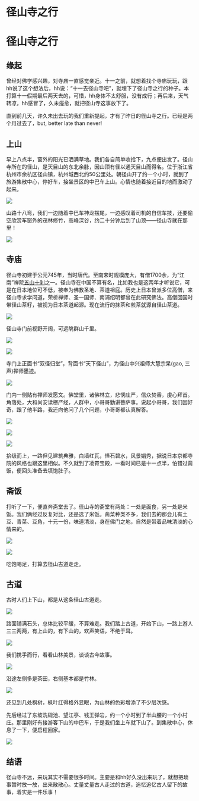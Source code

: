 # 径山寺之行


# 径山寺之行

## 缘起

曾经对佛学感兴趣，对寺庙一直感觉亲近。十一之前，就想着找个寺庙玩玩，跟hh说了这个想法后，hh说：“十一去径山寺吧”，就埋下了径山寺之行的种子。本打算十一假期最后两天去的，可惜，hh身体不太舒服，没有成行；再后来，天气转凉，hh感冒了，久未痊愈，就把径山寺这事放下了。

直到前几天，许久未出去玩的我们重新提起，才有了昨日的径山寺之行。已经是两个月过去了，but,  better late than never!



## 上山

早上八点半，窗外的阳光已洒满草地。我们各自简单收拾下，九点便出发了。径山寺所在的径山，是天目山的东北余脉，因山顶有径以通天目山而得名。位于浙江省杭州市余杭区径山镇，杭州城西北约50公里处。朝径山开了约一个小时，就到了旅游集散中心，停好车，接坐景区的中巴车上山。心情也随着接近目的地而激动了起来。

![](https://cdn.jsdelivr.net/gh/wanghuibin0/picbed@main/img/IMG_20211204_101453.jpg)

山路十八弯，我们一边随着中巴车神龙摆尾，一边感叹着司机的自信车技，还要偷空欣赏车窗外的茂林修竹，高峰深谷，约二十分钟后到了山顶——径山寺就在那里！

![](https://cdn.jsdelivr.net/gh/wanghuibin0/picbed@main/img/IMG_20211204_103837.jpg)



## 寺庙

径山寺初建于公元745年，当时唐代。至南宋时规模庞大，有僧1700余，为“江南”禅院[五山十刹](https://baike.baidu.com/item/%E4%BA%94%E5%B1%B1%E5%8D%81%E5%88%B9/3215785)之一。径山寺在中国不算有名，比如我也是这两年才听说它，可是在日本地位可不低，被奉为佛教圣地、茶道祖庭。历史上日本曾派多位高僧，来径山寺求学问道，荣析禅师、圣一国师、南浦绍明都曾在此研究佛法。高僧回国时带径山茶籽，被视为日本茶道起源。现在流行的抹茶和煎茶就源自径山茶道。

![](https://cdn.jsdelivr.net/gh/wanghuibin0/picbed@main/img/IMG_20211204_103652-01.jpeg)

径山寺门前视野开阔，可远眺群山千里。

![](https://cdn.jsdelivr.net/gh/wanghuibin0/picbed@main/img/IMG_20211204_103958-01.jpeg)

![](https://cdn.jsdelivr.net/gh/wanghuibin0/picbed@main/img/IMG_20211204_104143-01.jpeg)

寺门上正面书“双径归堂”，背面书“天下径山”，为径山中兴祖师大慧宗杲(gao, 三声)禅师墨迹。

![](https://cdn.jsdelivr.net/gh/wanghuibin0/picbed@main/img/IMG_20211204_104313-01.jpeg)

门内一侧贴有禅师发愿文。佛堂里，诸佛林立，悲悯庄严，信众焚香，虔心拜首。角落处，大和尚安读楞严经，人群中，小哥哥勤讲菩萨事。说起小哥哥，我们因好奇，跟了他半路，我还向他问了几个问题，小哥哥都认真解答。

![](https://cdn.jsdelivr.net/gh/wanghuibin0/picbed@main/img/IMG_20211204_111735-01.jpeg)

![](https://cdn.jsdelivr.net/gh/wanghuibin0/picbed@main/img/IMG_20211204_113938-01.jpeg)

![](https://cdn.jsdelivr.net/gh/wanghuibin0/picbed@main/img/IMG_20211204_113950-01.jpeg)

拾级而上，一路但见建筑典雅，白墙红瓦，怪石碧水，风景娟秀，据说日本京都寺院的风格也跟这里相似。不久就到了凌霄宝殿，一看时间已是十一点半，怕错过斋饭，便回头准备去填饱肚子。

## 斋饭

打听了一下，便直奔斋堂去了。径山寺的斋堂有两处：一处是面食，另一处是米饭。我们俩经过反复对比，还是选了米饭。斋菜种类不多，我们去的那会儿有土豆、青菜、豆角，十元一份，味道清淡，身在佛门之地，自然是带着品味清淡的心情来的。

![](https://cdn.jsdelivr.net/gh/wanghuibin0/picbed@main/img/IMG_20211204_114607.jpg)

![](https://cdn.jsdelivr.net/gh/wanghuibin0/picbed@main/img/IMG_20211204_115336.jpg)

吃饱喝足，打算去径山古道走走。



## 古道

古时人们上下山，都是从这条径山古道走。

![](https://cdn.jsdelivr.net/gh/wanghuibin0/picbed@main/img/IMG_20211204_125559.jpg)

路面铺满石头，总体比较平缓，不算难走。我们踏上古道，开始下山，一路上游人三三两两，有上山的，有下山的，欢声笑语，不绝于耳。

![](https://cdn.jsdelivr.net/gh/wanghuibin0/picbed@main/img/IMG_20211204_124217-01.jpeg)

我们携手而行，看看山林美景，谈谈古今故事。

![](https://cdn.jsdelivr.net/gh/wanghuibin0/picbed@main/img/IMG_20211204_123400-01.jpeg)

沿途左侧多是茶田，右侧基本都是竹林。

![](https://cdn.jsdelivr.net/gh/wanghuibin0/picbed@main/img/IMG_20211204_131431.jpg)

还见到几处枫树，枫叶红得格外显眼，为山林的色彩增添了不少层次感。

先后经过了东坡洗砚池、望江亭、钱王弹岩，约一个小时到了半山腰的一个小村庄。那里刚好有接游客下山的中巴车，于是我们坐上车就下山了。到集散中心，休息了一下，便启程回家。

![](https://cdn.jsdelivr.net/gh/wanghuibin0/picbed@main/img/IMG_20211204_141721-01.jpeg)



## 结语

径山寺不远，来玩其实不需要很多时间。主要是和hh好久没出来玩了，就想把琐事暂时放一放，出来散散心。丈量丈量古人走过的古道，追忆追忆古人留下的故事，着实是一件乐事！

